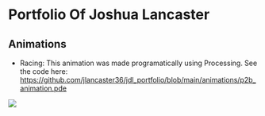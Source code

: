 # Portfolio Of Joshua Lancaster
## Animations
- Racing: This animation was made programatically using Processing. 
See the code here: https://github.com/jlancaster36/jdl_portfolio/blob/main/animations/p2b_animation.pde


![](https://github.com/jlancaster36/jdl_portfolio/racing.gif)
